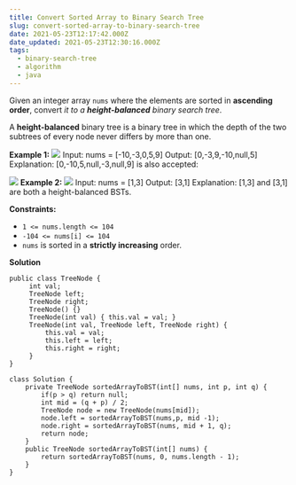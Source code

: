 ```yaml
---
title: Convert Sorted Array to Binary Search Tree
slug: convert-sorted-array-to-binary-search-tree
date: 2021-05-23T12:17:42.000Z
date_updated: 2021-05-23T12:30:16.000Z
tags: 
  - binary-search-tree
  - algorithm
  - java
---
```


Given an integer array `nums` where the elements are sorted in **ascending order**, convert *it to a **height-balanced** binary search tree*.

A **height-balanced** binary tree is a binary tree in which the depth of the two subtrees of every node never differs by more than one.

**Example 1:**
![](https://assets.leetcode.com/uploads/2021/02/18/btree1.jpg)
    Input: nums = [-10,-3,0,5,9]
    Output: [0,-3,9,-10,null,5]
    Explanation: [0,-10,5,null,-3,null,9] is also accepted:

![](https://assets.leetcode.com/uploads/2021/02/18/btree2.jpg)
**Example 2:**
![](https://assets.leetcode.com/uploads/2021/02/18/btree.jpg)
    Input: nums = [1,3]
    Output: [3,1]
    Explanation: [1,3] and [3,1] are both a height-balanced BSTs.

**Constraints:**

- `1 <= nums.length <= 104`
- `-104 <= nums[i] <= 104`
- `nums` is sorted in a **strictly increasing** order.

**Solution**

    public class TreeNode {
         int val;
         TreeNode left;
         TreeNode right;
         TreeNode() {}
         TreeNode(int val) { this.val = val; }
         TreeNode(int val, TreeNode left, TreeNode right) {
             this.val = val;
             this.left = left;
             this.right = right;
         }
    }

    class Solution {
        private TreeNode sortedArrayToBST(int[] nums, int p, int q) {
            if(p > q) return null;
            int mid = (q + p) / 2;
            TreeNode node = new TreeNode(nums[mid]);
            node.left = sortedArrayToBST(nums,p, mid -1);
            node.right = sortedArrayToBST(nums, mid + 1, q);
            return node;
        }
        public TreeNode sortedArrayToBST(int[] nums) {
            return sortedArrayToBST(nums, 0, nums.length - 1);       
        }
    }
